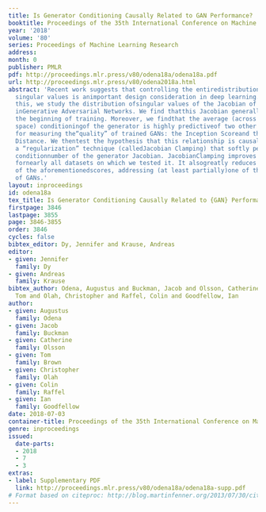 ```yaml
---
title: Is Generator Conditioning Causally Related to GAN Performance?
booktitle: Proceedings of the 35th International Conference on Machine Learning
year: '2018'
volume: '80'
series: Proceedings of Machine Learning Research
address: 
month: 0
publisher: PMLR
pdf: http://proceedings.mlr.press/v80/odena18a/odena18a.pdf
url: http://proceedings.mlr.press/v80/odena2018a.html
abstract: 'Recent work suggests that controlling the entiredistribution of Jacobian
  singular values is animportant design consideration in deep learning.Motivated by
  this, we study the distribution ofsingular values of the Jacobian of the generator
  inGenerative Adversarial Networks. We find thatthis Jacobian generally becomes ill-conditionedat
  the beginning of training. Moreover, we findthat the average (across the latent
  space) conditioningof the generator is highly predictiveof two other ad-hoc metrics
  for measuring the“quality” of trained GANs: the Inception Scoreand the Frechet Inception
  Distance. We thentest the hypothesis that this relationship is causalby proposing
  a “regularization” technique (calledJacobian Clamping) that softly penalizes the
  conditionnumber of the generator Jacobian. JacobianClamping improves the mean score
  fornearly all datasets on which we tested it. It alsogreatly reduces inter-run variance
  of the aforementionedscores, addressing (at least partially)one of the main criticisms
  of GANs.'
layout: inproceedings
id: odena18a
tex_title: Is Generator Conditioning Causally Related to {GAN} Performance?
firstpage: 3846
lastpage: 3855
page: 3846-3855
order: 3846
cycles: false
bibtex_editor: Dy, Jennifer and Krause, Andreas
editor:
- given: Jennifer
  family: Dy
- given: Andreas
  family: Krause
bibtex_author: Odena, Augustus and Buckman, Jacob and Olsson, Catherine and Brown,
  Tom and Olah, Christopher and Raffel, Colin and Goodfellow, Ian
author:
- given: Augustus
  family: Odena
- given: Jacob
  family: Buckman
- given: Catherine
  family: Olsson
- given: Tom
  family: Brown
- given: Christopher
  family: Olah
- given: Colin
  family: Raffel
- given: Ian
  family: Goodfellow
date: 2018-07-03
container-title: Proceedings of the 35th International Conference on Machine Learning
genre: inproceedings
issued:
  date-parts:
  - 2018
  - 7
  - 3
extras:
- label: Supplementary PDF
  link: http://proceedings.mlr.press/v80/odena18a/odena18a-supp.pdf
# Format based on citeproc: http://blog.martinfenner.org/2013/07/30/citeproc-yaml-for-bibliographies/
---
```

